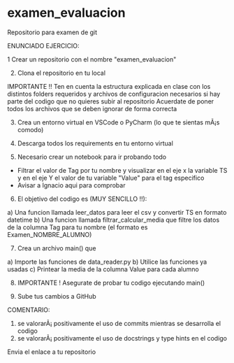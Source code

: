 # examen_evaluacion
Repositorio para examen de git 

ENUNCIADO EJERCICIO:


1 Crear un repositorio con el nombre "examen_evaluacion"


2. Clona el repositorio en tu local 

IMPORTANTE !! 
Ten en cuenta la estructura explicada en clase con los distintos folders requeridos y archivos de configuracion necesarios si hay parte del codigo que no quieres subir al repositorio 
Acuerdate de poner todos los archivos que se deben ignorar de forma correcta


3. Crea un entorno virtual en VSCode o PyCharm (lo que te sientas mÃ¡s comodo)


4. Descarga todos los requirements en tu entorno virtual 


5. Necesario crear un notebook para ir probando todo 

* Filtrar el valor de Tag por tu nombre y visualizar en el eje x la variable TS y en el eje Y el valor de tu variable "Value" para el tag especifico 
* Avisar a Ignacio aqui para comprobar 

6. El objetivo del codigo es (MUY SENCILLO !!): 

a) Una funcion llamada leer_datos para leer el csv y convertir TS en formato datetime
b) Una funcion llamada filtrar_calcular_media que filtre los datos de la columna Tag para tu nombre (el formato es Examen_NOMBRE_ALUMNO)


7. Crea un archivo main() que 

a) Importe las funciones de data_reader.py 
b) Utilice las funciones ya usadas 
c) Printear la media de la columna Value para cada alumno 


8. IMPORTANTE ! Asegurate de probar tu codigo ejecutando main()


9. Sube tus cambios a GitHub



COMENTARIO: 
1. se valorarÃ¡ positivamente el uso de commits mientras se desarrolla el codigo 
2. se valorarÃ¡ positivamente el uso de docstrings y type hints en el codigo 


Envia el enlace a tu repositorio 

